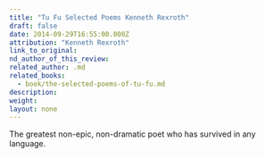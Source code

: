 ```yaml
---
title: "Tu Fu Selected Poems Kenneth Rexroth"
draft: false
date: 2014-09-29T16:55:00.000Z
attribution: "Kenneth Rexroth"
link_to_original:
nd_author_of_this_review:
related_author: .md
related_books:
  - book/the-selected-poems-of-tu-fu.md
description:
weight:
layout: none
---
```

The greatest non-epic, non-dramatic poet who has survived in any language.

